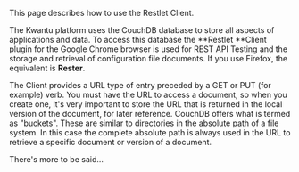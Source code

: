 This page describes how to use the Restlet Client.

The Kwantu platform uses the CouchDB database to store all aspects of applications and data. To access this database the **Restlet **Client plugin for the Google Chrome browser is used for REST API Testing and the storage and retrieval of configuration file documents. If you use Firefox, the equivalent is **Rester**.

The Client provides a URL type of entry preceded by a GET or PUT (for example) verb. You must have the URL to access a document, so when you create one, it's very important to store the URL that is returned in the local version of the document, for later reference. CouchDB offers what is termed as "buckets".  These are similar to directories in the absolute path of a file system. In this case the complete absolute path is always used in the URL to retrieve a specific document or version of a document.

There's more to be said...